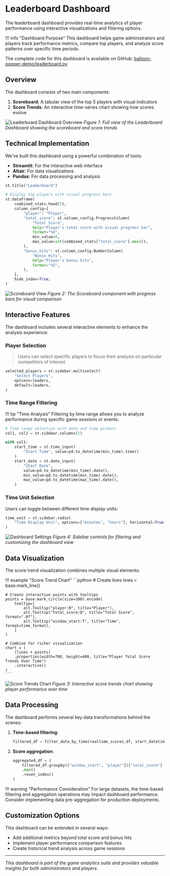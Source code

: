 # Leaderboard Dashboard

The leaderboard dashboard provides real-time analytics of player performance using interactive visualizations and filtering options.

!!! info "Dashboard Purpose"
    This dashboard helps game administrators and players track performance metrics, compare top players, and analyze score patterns over specific time periods.

The complete code for this dashboard is available on GitHub: [balloon-popper-demo/leaderboard.py](https://github.com/kameshsampath/balloon-popper-demo/blob/main/packages/dashboard/src/dashboard/pages/leaderboard.py)

## Overview

The dashboard consists of two main components:

1. **Scoreboard**: A tabular view of the top 5 players with visual indicators
2. **Score Trends**: An interactive time-series chart showing how scores evolve

![Leaderboard Dashboard Overview](../images/leaderboard-dashboard-overview.png)
*Figure 1: Full view of the Leaderboard Dashboard showing the scoreboard and score trends*

## Technical Implementation

We've built this dashboard using a powerful combination of tools:

- **Streamlit**: For the interactive web interface
- **Altair**: For data visualizations
- **Pandas**: For data processing and analysis

```python
st.title("Leaderboard")

# Display top players with visual progress bars
st.dataframe(
    combined_stats.head(5),
    column_config={
        "player": "Player",
        "total_score": st.column_config.ProgressColumn(
            "Total Score",
            help="Player's total score with visual progress bar",
            format="%d",
            min_value=0,
            max_value=int(combined_stats["total_score"].max()),
        ),
        "bonus_hits": st.column_config.NumberColumn(
            "Bonus Hits",
            help="Player's bonus hits",
            format="%d",
        ),
    },
    hide_index=True,
)
```

![Scoreboard View](../images/leaderboard-scoreboard.png)
*Figure 2: The Scoreboard component with progress bars for visual comparison*

## Interactive Features

The dashboard includes several interactive elements to enhance the analysis experience:

### Player Selection

> Users can select specific players to focus their analysis on particular competitors of interest.

```python
selected_players = st.sidebar.multiselect(
    "Select Players",
    options=leaders,
    default=leaders,
)
```

### Time Range Filtering

!!! tip "Time Analysis"
    Filtering by time range allows you to analyze performance during specific game sessions or events.

```python
# Time range selection with date and time pickers
col1, col2 = st.sidebar.columns(2)

with col1:
    start_time = st.time_input(
        "Start Time", value=pd.to_datetime(min_time).time()
    )
    start_date = st.date_input(
        "Start Date",
        value=pd.to_datetime(min_time).date(),
        min_value=pd.to_datetime(min_time).date(),
        max_value=pd.to_datetime(max_time).date(),
    )
```

### Time Unit Selection

Users can toggle between different time display units:

```python
time_unit = st.sidebar.radio(
    "Time Display Unit", options=["minutes", "hours"], horizontal=True
)
```

![Dashboard Settings](../images/leaderboard-settings.png)
*Figure 4: Sidebar controls for filtering and customizing the dashboard view*

## Data Visualization

The score trend visualization combines multiple visual elements:

!!! example "Score Trend Chart"
    ```python
    # Create lines
    lines = base.mark_line()

    # Create interactive points with tooltips
    points = base.mark_circle(size=100).encode(
        tooltip=[
            alt.Tooltip("player:N", title="Player"),
            alt.Tooltip("total_score:Q", title="Total Score", format=".0f"),
            alt.Tooltip("window_start:T", title="Time", format=time_format),
        ]
    )

    # Combine for richer visualization
    chart = (
        (lines + points)
        .properties(width=700, height=400, title="Player Total Score Trends Over Time")
        .interactive()
    )
    ```

![Score Trends Chart](../images/leaderboard-score-trends.png)
*Figure 3: Interactive score trends chart showing player performance over time*

## Data Processing

The dashboard performs several key data transformations behind the scenes:

1. **Time-based filtering**:
   ```python
   filtered_df = filter_data_by_time(realtime_scores_df, start_datetime, end_datetime)
   ```

2. **Score aggregation**:
   ```python
   aggregated_df = (
       filtered_df.groupby(["window_start", "player"])["total_score"]
       .max()
       .reset_index()
   )
   ```

!!! warning "Performance Consideration"
    For large datasets, the time-based filtering and aggregation operations may impact dashboard performance. Consider implementing data pre-aggregation for production deployments.

## Customization Options

This dashboard can be extended in several ways:

- Add additional metrics beyond total score and bonus hits
- Implement player performance comparison features
- Create historical trend analysis across game sessions

---

*This dashboard is part of the game analytics suite and provides valuable insights for both administrators and players.*